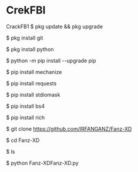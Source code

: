 # CrekFBI
CrackFB1
$ pkg update && pkg upgrade

$ pkg install git

$ pkg install python

$ python -m pip install --upgrade pip

$ pip install mechanize

$ pip install requests

$ pip install stdiomask

$ pip install bs4

$ pip install rich

$ git clone https://github.com/IRFANGANZ/Fanz-XD

$ cd Fanz-XD

$ ls 

$ python Fanz-XDFanz-XD.py

